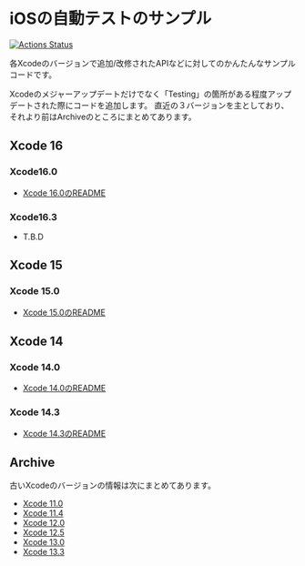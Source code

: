 # iOSの自動テストのサンプル
[![Actions Status](https://github.com/tarappo/ios_test_sample_code/actions/workflows/merge.yml/badge.svg)](https://github.com/tarappo/ios_test_sample_code/actions)

各Xcodeのバージョンで追加/改修されたAPIなどに対してのかんたんなサンプルコードです。

Xcodeのメジャーアップデートだけでなく「Testing」の箇所がある程度アップデートされた際にコードを追加します。
直近の３バージョンを主としており、それより前はArchiveのところにまとめてあります。

## Xcode 16
### Xcode16.0
 - [Xcode 16.0のREADME](Samples/Xcode16.0/README.md)

### Xcode16.3
 - T.B.D

## Xcode 15
### Xcode 15.0
 - [Xcode 15.0のREADME](Samples/Xcode15.0/README.md)

## Xcode 14
### Xcode 14.0
 - [Xcode 14.0のREADME](Samples/Xcode14.0/README.md)

### Xcode 14.3
 - [Xcode 14.3のREADME](Samples/Xcode14.3/README.md)

## Archive
古いXcodeのバージョンの情報は次にまとめてあります。
 - [Xcode 11.0](Samples/Archive/Xcode11.0/README.md)
 - [Xcode 11.4](Samples/Archive/Xcode11.4/README.md)
 - [Xcode 12.0](Samples/Archive/Xcode12.0/README.md)
 - [Xcode 12.5](Samples/Archive/Xcode12.5/README.md)
 - [Xcode 13.0](Samples/Archive/Xcode13.0/README.md)
 - [Xcode 13.3](Samples/Archive/Xcode13.3/README.md)
